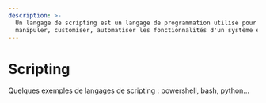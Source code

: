 ```yaml
---
description: >-
  Un langage de scripting est un langage de programmation utilisé pour
  manipuler, customiser, automatiser les fonctionnalités d'un système existant
---
```


# Scripting

Quelques exemples de langages de scripting : powershell, bash, python...
